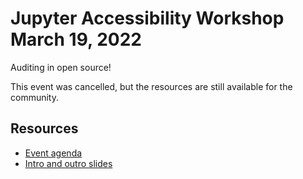 # Jupyter Accessibility Workshop March 19, 2022

Auditing in open source!

This event was cancelled, but the resources are still available for the community.

## Resources

- [Event agenda](agenda.md)
- [Intro and outro slides](intro-slides-2022-march-19.pdf)